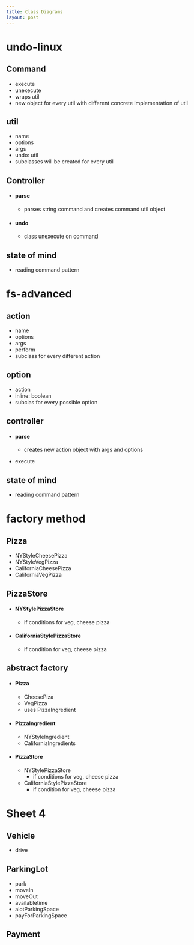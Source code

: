 ```yaml
---
title: Class Diagrams
layout: post
---
```

      
 # undo-linux  
 ## Command   
 * execute   
 * unexecute   
 * wraps util   
 * new object for every util with different concrete implementation of util   
 ## util   
 * name   
 * options   
 * args   
 * undo: util   
 * subclasses will be created for every util   
 ## Controller   
 *  #### parse   
  
 	* parses string command and creates command util object   
 *  #### undo   
  
 	* class unexecute on command   
 ## state of mind   
 * reading command pattern   
 # fs-advanced  
 ## action   
 * name   
 * options   
 * args   
 * perform   
 * subclass for every different action   
 ## option   
 * action   
 * inline: boolean   
 * subclas for every possible option   
 ## controller   
 *  #### parse   
  
 	* creates new action object with args and options   
 * execute   
 ## state of mind   
 * reading command pattern   
 # factory method  
 ## Pizza   
 * NYStyleCheesePizza   
 * NYStyleVegPizza   
 * CaliforniaCheesePizza   
 * CaliforniaVegPizza   
 ## PizzaStore   
 *  #### NYStylePizzaStore   
  
 	* if conditions for veg, cheese pizza   
 *  #### CaliforniaStylePizzaStore   
  
 	* if condition for veg, cheese pizza   
 ## abstract factory   
 *  #### Pizza   
  
 	* CheesePiza   
 	* VegPizza   
 	* uses PizzaIngredient   
 *  #### PizzaIngredient   
  
 	* NYStyleIngredient   
 	* CaliforniaIngredients   
 *  #### PizzaStore   
  
 	* NYStylePizzaStore   
 		* if conditions for veg, cheese pizza   
 	* CaliforniaStylePizzaStore   
 		* if condition for veg, cheese pizza   
 # Sheet 4  
 ## Vehicle   
 * drive   
 ## ParkingLot   
 * park   
 * moveIn   
 * moveOut   
 * availabletime   
 * alotParkingSpace   
 * payForParkingSpace   
 ## Payment   
